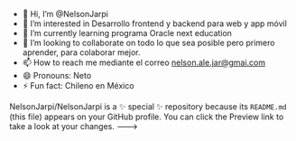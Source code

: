 - 👋 Hi, I’m @NelsonJarpi
- 👀 I’m interested in Desarrollo frontend y backend para web y app móvil
- 🌱 I’m currently learning programa Oracle next education
- 💞️ I’m looking to collaborate on todo lo que sea posible pero primero aprender, para colaborar mejor.
- 📫 How to reach me mediante el correo nelson.ale.jar@gmai.com
- 😄 Pronouns: Neto 
- ⚡ Fun fact: Chileno en México 

NelsonJarpi/NelsonJarpi is a ✨ special ✨ repository because its `README.md` (this file) appears on your GitHub profile.
You can click the Preview link to take a look at your changes.
--->
